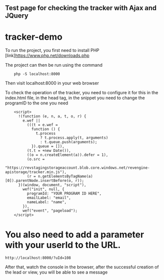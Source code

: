 ## Test page for checking the tracker with Ajax and JQuery

# tracker-demo

To run the project, you first need to install PHP [link]https://www.php.net/downloads.php

The project can then be run using the command

```
    php -S localhost:8000
```

Then visit localhost:8000 in your web browser

To check the operation of the tracker, you need to configure it for this in the index.html file, in the head tag, in the snippet you need to change the programID to the one you need

```
    <script>
      !(function (e, n, a, t, o, r) {
        e.wef ||
          (((t = e.wef =
            function () {
              t.process
                ? t.process.apply(t, arguments)
                : t.queue.push(arguments);
            }).queue = []),
          (t.t = +new Date()),
          ((o = n.createElement(a)).defer = 1),
          (o.src =
            "https://revstagingstorageaccount.blob.core.windows.net/revengine-apistorage/tracker.min.js"),
          (r = n.getElementsByTagName(a)[0]).parentNode.insertBefore(o, r));
      })(window, document, "script"),
        wef("init", null, {
          programId: "YOUR PROGRAM ID HERE",
          emailLabel: "email",
          nameLabel: "name",
        }),
        wef("event", "pageload");
    </script>
```

# You also need to add a parameter with your userId to the URL.

```
http://localhost:8000/?uId=108
```

After that, watch the console in the browser, after the successful creation of the lead or view, you will be able to see a message
